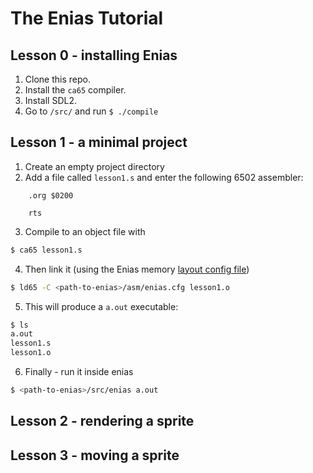 # The Enias Tutorial

## Lesson 0 - installing Enias
1. Clone this repo.
2. Install the `ca65` compiler.
3. Install SDL2.
4. Go to `/src/` and run `$ ./compile`

## Lesson 1 - a minimal project
1. Create an empty project directory
2. Add a file called `lesson1.s` and enter the following 6502 assembler:

```6502
    .org $0200

    rts
```

3. Compile to an object file with

```bash
$ ca65 lesson1.s
```

4. Then link it (using the Enias memory [layout config file](../asm/enias.cfg))

```bash
$ ld65 -C <path-to-enias>/asm/enias.cfg lesson1.o
```

5. This will produce a `a.out` executable:

```bash
$ ls
a.out
lesson1.s
lesson1.o
```

6. Finally - run it inside enias

```bash
$ <path-to-enias>/src/enias a.out
```

## Lesson 2 - rendering a sprite



## Lesson 3 - moving a sprite
